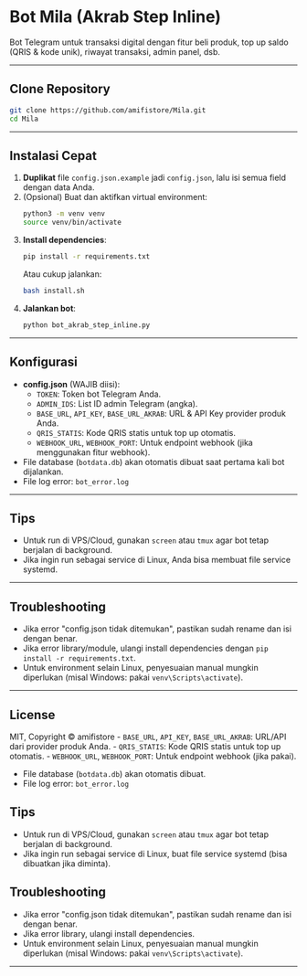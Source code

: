 # Bot Mila (Akrab Step Inline)

Bot Telegram untuk transaksi digital dengan fitur beli produk, top up saldo (QRIS & kode unik), riwayat transaksi, admin panel, dsb.

---

## Clone Repository

```bash
git clone https://github.com/amifistore/Mila.git
cd Mila
```

---

## Instalasi Cepat

1. **Duplikat** file `config.json.example` jadi `config.json`, lalu isi semua field dengan data Anda.
2. (Opsional) Buat dan aktifkan virtual environment:
    ```bash
    python3 -m venv venv
    source venv/bin/activate
    ```
3. **Install dependencies**:
    ```bash
    pip install -r requirements.txt
    ```
    Atau cukup jalankan:
    ```bash
    bash install.sh
    ```
4. **Jalankan bot**:
    ```bash
    python bot_akrab_step_inline.py
    ```

---

## Konfigurasi

- **config.json** (WAJIB diisi):
    - `TOKEN`: Token bot Telegram Anda.
    - `ADMIN_IDS`: List ID admin Telegram (angka).
    - `BASE_URL`, `API_KEY`, `BASE_URL_AKRAB`: URL & API Key provider produk Anda.
    - `QRIS_STATIS`: Kode QRIS statis untuk top up otomatis.
    - `WEBHOOK_URL`, `WEBHOOK_PORT`: Untuk endpoint webhook (jika menggunakan fitur webhook).
- File database (`botdata.db`) akan otomatis dibuat saat pertama kali bot dijalankan.
- File log error: `bot_error.log`

---

## Tips

- Untuk run di VPS/Cloud, gunakan `screen` atau `tmux` agar bot tetap berjalan di background.
- Jika ingin run sebagai service di Linux, Anda bisa membuat file service systemd.

---

## Troubleshooting

- Jika error "config.json tidak ditemukan", pastikan sudah rename dan isi dengan benar.
- Jika error library/module, ulangi install dependencies dengan `pip install -r requirements.txt`.
- Untuk environment selain Linux, penyesuaian manual mungkin diperlukan (misal Windows: pakai `venv\Scripts\activate`).

---

## License

MIT, Copyright © amifistore
    - `BASE_URL`, `API_KEY`, `BASE_URL_AKRAB`: URL/API dari provider produk Anda.
    - `QRIS_STATIS`: Kode QRIS statis untuk top up otomatis.
    - `WEBHOOK_URL`, `WEBHOOK_PORT`: Untuk endpoint webhook (jika pakai).
- File database (`botdata.db`) akan otomatis dibuat.
- File log error: `bot_error.log`

## Tips

- Untuk run di VPS/Cloud, gunakan `screen` atau `tmux` agar bot tetap berjalan di background.
- Jika ingin run sebagai service di Linux, buat file service systemd (bisa dibuatkan jika diminta).

## Troubleshooting

- Jika error "config.json tidak ditemukan", pastikan sudah rename dan isi dengan benar.
- Jika error library, ulangi install dependencies.
- Untuk environment selain Linux, penyesuaian manual mungkin diperlukan (misal Windows: pakai `venv\Scripts\activate`).

---
